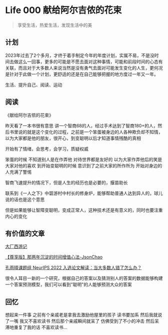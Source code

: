 # Life 000 献给阿尔吉侬的花束


> 享受生活，热爱生活，发现生活中的美

## 计划
2023年过去了2个多月，才终于着手制定今年的年度计划，实属不易，不是没时间去做这么一回事，更多的可能是不愿去面对这种事情，可能和前段时间的心态有关联，而且对于大多数人来说当然是没有勇气去面对可能发生变化的人生，更何况是针对于此做一个计划，更舒适的还是在自己能够把握的地方度过一年又一年。

生活、提升自己、阅读、运动

## 阅读
《献给阿尔吉侬的花束》

昨天看了一本书很有意思 讲一个智商68的人，经过手术达到了智商180+的人，然后书里说的就是这个变化的过程，之前是一个笨蛋被身边的人各种欺负却不知情，以为大家都是他的朋友，很开心，到变聪明以后才知道事情残酷的真相

开始有了情绪，会思考，会学习，质疑权威

笨蛋的时候 不知道别人是在作弄他 对待世界都是友好的 以为大家作弄他后的笑是大家对他的喜欢 到开始变聪明的时候 意识到了之前大家的所作所为 开始对身边的人充满了警惕

智商飞速提升的情况下，但是人生的经历也是必要的，揠苗助长

联系到《一人之下》中碧游村中村长的修身炉，能够帮助普通人达到异人的，球儿说的话也是这个意思

但是如果能够让智障变聪明，变成正常人，这种技术还是有意义的，同时也要注重内心的变化

## 有价值的文章

[大厂西游记](https://mp.weixin.qq.com/s/JbgPdoR47c8v747J8KwLWg)

[【尊享版】那两年沉淀的时间增值心法-JsonChao](https://mp.weixin.qq.com/s/UEYAZARmWNS-EEdKggaR3w)

[孔雨晴课题组 NeurIPS 2022 入选论文解读：当大多数人错了怎么办？](http://cfcs.pku.edu.cn/news/241025.htm)

很令人耳目一新的一个研究，根据自己的答案以及猜测别人的答案的数据能够构建一个答案预测模型，我们可以看到"聪明"的人能够预测大众的答案

## 回忆
想起来一件事 之前有个亲戚老是拿我去激励他屋里的孩子 读书要加系 然后我就说了一嘴 我又不喜欢读书 然后那个亲戚瞬间就呆了 仿佛受到了不小的冲击 然后呆滞地重复了我的话 不喜欢读书...
